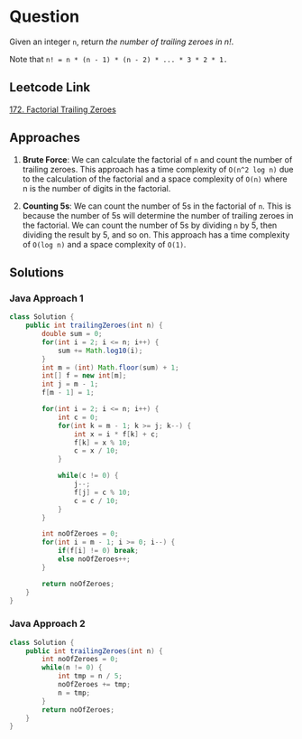# Question

Given an integer `n`, return _the number of trailing zeroes in n!_.

Note that `n! = n * (n - 1) * (n - 2) * ... * 3 * 2 * 1.`

## Leetcode Link

[172. Factorial Trailing Zeroes](https://leetcode.com/problems/factorial-trailing-zeroes/)

## Approaches

1. **Brute Force**: We can calculate the factorial of `n` and count the number of trailing zeroes. This approach has a time complexity of `O(n^2 log n)` due to the calculation of the factorial and a space complexity of `O(n)` where n is the number of digits in the factorial.

2. **Counting 5s**: We can count the number of 5s in the factorial of `n`. This is because the number of 5s will determine the number of trailing zeroes in the factorial. We can count the number of 5s by dividing `n` by 5, then dividing the result by 5, and so on. This approach has a time complexity of `O(log n)` and a space complexity of `O(1)`.

## Solutions

### Java Approach 1

```java
class Solution {
    public int trailingZeroes(int n) {
        double sum = 0;
        for(int i = 2; i <= n; i++) {
            sum += Math.log10(i);
        }
        int m = (int) Math.floor(sum) + 1;
        int[] f = new int[m];
        int j = m - 1;
        f[m - 1] = 1;

        for(int i = 2; i <= n; i++) {
            int c = 0;
            for(int k = m - 1; k >= j; k--) {
                int x = i * f[k] + c;
                f[k] = x % 10;
                c = x / 10;
            }

            while(c != 0) {
                j--;
                f[j] = c % 10;
                c = c / 10;
            }
        }

        int noOfZeroes = 0;
        for(int i = m - 1; i >= 0; i--) {
            if(f[i] != 0) break;
            else noOfZeroes++;
        }

        return noOfZeroes;
    }
}
```

### Java Approach 2

```java
class Solution {
    public int trailingZeroes(int n) {
        int noOfZeroes = 0;
        while(n != 0) {
            int tmp = n / 5;
            noOfZeroes += tmp;
            n = tmp;
        }
        return noOfZeroes;
    }
}
```

